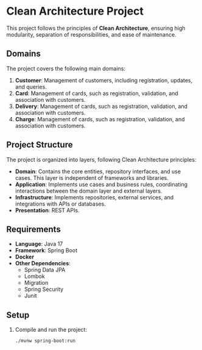 # Clean Architecture Project

This project follows the principles of **Clean Architecture**, ensuring high modularity, separation of responsibilities, and ease of maintenance.

## Domains

The project covers the following main domains:

1. **Customer**: Management of customers, including registration, updates, and queries.
2. **Card**: Management of cards, such as registration, validation, and association with customers.
3. **Delivery**: Management of cards, such as registration, validation, and association with customers.
4. **Charge**: Management of cards, such as registration, validation, and association with customers.

## Project Structure

The project is organized into layers, following Clean Architecture principles:

- **Domain**: Contains the core entities, repository interfaces, and use cases. This layer is independent of frameworks and libraries.
- **Application**: Implements use cases and business rules, coordinating interactions between the domain layer and external layers.
- **Infrastructure**: Implements repositories, external services, and integrations with APIs or databases.
- **Presentation**: REST APIs.

## Requirements

- **Language**: Java 17
- **Framework**: Spring Boot
- **Docker**
- **Other Dependencies**:
  - Spring Data JPA
  - Lombok
  - Migration
  - Spring Security
  - Junit

## Setup

1. Compile and run the project:
   ```bash
   ./mvnw spring-boot:run
